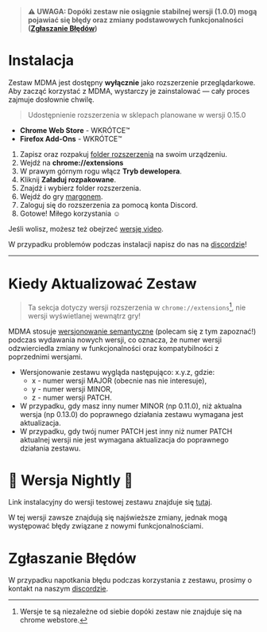 > **⚠️ UWAGA: Dopóki zestaw nie osiągnie stabilnej wersji (1.0.0) mogą pojawiać się błędy oraz zmiany podstawowych funkcjonalności ([Zgłaszanie Błędów](#zgłaszanie-błędów))**

# Instalacja

Zestaw MDMA jest dostępny **wyłącznie** jako rozszerzenie przeglądarkowe. Aby zacząć korzystać z MDMA, wystarczy je zainstalować — cały proces zajmuje dosłownie chwilę.

> Udostępnienie rozszerzenia w sklepach planowane w wersji 0.15.0
* **Chrome Web Store** - WKRÓTCE™
* **Firefox Add-Ons** - WKRÓTCE™

<!-- TODO: Link to extension.zip -->
1. Zapisz oraz rozpakuj [folder rozszerzenia](https://github.com/LibitGit/mdma/releases/download/v0.14.4/extension.zip) na swoim urządzeniu.
2. Wejdź na **chrome://extensions**
3. W prawym górnym rogu włącz **Tryb dewelopera**.
4. Kliknij **Załaduj rozpakowane**.
5. Znajdź i wybierz folder rozszerzenia.
6. Wejdź do gry <a href="https://www.margonem.pl" target="_blank" rel="noopener noreferrer">margonem</a>.
7. Zaloguj się do rozszerzenia za pomocą konta Discord.
8. Gotowe! Miłego korzystania ☺️

<!-- TODO: Link to video -->
Jeśli wolisz, możesz też obejrzeć [wersję video](https://youtu.be/xvFZjo5PgG0?si=V74Et0TlHRRe6auu).

W przypadku problemów podczas instalacji napisz do nas na [discordzie](https://discord.gg/dodatki-margonem)!

---

# Kiedy Aktualizować Zestaw

> Ta sekcja dotyczy wersji rozszerzenia w `chrome://extensions`[^note], nie wersji wyświetlanej wewnątrz gry!

[^note]: Wersje te są niezależne od siebie dopóki zestaw nie znajduje się na chrome webstore.

MDMA stosuje [wersjonowanie semantyczne](https://semver.org/lang/pl/) (polecam się z tym zapoznać!) podczas wydawania nowych wersji, co oznacza, że numer wersji odzwierciedla zmiany w funkcjonalności oraz kompatybilności z poprzednimi wersjami.

- Wersjonowanie zestawu wygląda następująco: x.y.z, gdzie:
  - x - numer wersji MAJOR (obecnie nas nie interesuje),
  - y - numer wersji MINOR,
  - z - numer wersji PATCH.
- W przypadku, gdy masz inny numer MINOR (np 0.11.0), niż aktualna wersja (np 0.13.0) do poprawnego działania zestawu wymagana jest aktualizacja.
- W przypadku, gdy twój numer PATCH jest inny niż numer PATCH aktualnej wersji nie jest wymagana aktualizacja do poprawnego działania zestawu.

# 👻 Wersja Nightly 👻

<!-- TODO: Link to extension.zip -->
Link instalacyjny do wersji testowej zestawu znajduje się [tutaj](https://github.com/LibitGit/mdma/releases/download/v0.14.4/test-extension.zip).

W tej wersji zawsze znajdują się najświeższe zmiany, jednak mogą występować błędy związane z nowymi funkcjonalnościami.

# Zgłaszanie Błędów
W przypadku napotkania błędu podczas korzystania z zestawu, prosimy o kontakt na naszym [discordzie](https://discord.gg/dodatki-margonem).